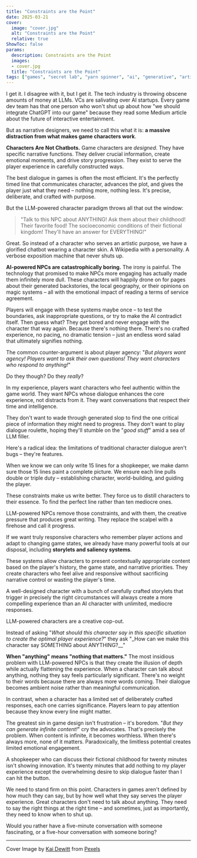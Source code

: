 ```yaml
---
title: "Constraints are the Point"
date: 2025-03-21
cover:
  image: "cover.jpg"
  alt: "Constraints are the Point"
  relative: true
ShowToc: false
params:
  description: Constraints are the Point 
  images:
  - cover.jpg
  title: "Constraints are the Point"
tags: ["games", "secret lab", "yarn spinner", "ai", "generative", "artificial intelligence", "thoughts", "obnoxious thought leadership", "ml", "rant", "here we go again", "here we go yet again"]
---
```


I get it. I disagree with it, but I get it. The tech industry is throwing obscene amounts of money at LLMs. VCs are salivating over AI startups. Every game dev team has that one person who won't shut up about how "we should integrate ChatGPT into our game" because they read some Medium article about the future of interactive entertainment. 

But as narrative designers, we need to call this what it is: **a massive distraction from what makes game characters work**.

**Characters Are Not Chatbots.** Game characters are _designed_. They have specific narrative functions. They deliver crucial information, create emotional moments, and drive story progression. They exist to serve the player experience in carefully constructed ways.

The best dialogue in games is often the most efficient. It's the perfectly timed line that communicates character, advances the plot, and gives the player just what they need – nothing more, nothing less. It's precise, deliberate, and crafted with purpose.

But the LLM-powered character paradigm throws all that out the window:

> "Talk to this NPC about ANYTHING! Ask them about their childhood! Their favorite food! The socioeconomic conditions of their fictional kingdom! They'll have an answer for EVERYTHING!"

Great. So instead of a character who serves an artistic purpose, we have a glorified chatbot wearing a character skin. A Wikipedia with a personality. A verbose exposition machine that never shuts up.

**AI-powered NPCs are catastrophically boring.** The irony is painful. The technology that promised to make NPCs more engaging has actually made them infinitely more dull. These characters will happily drone on for pages about their generated backstories, the local geography, or their opinions on magic systems – all with the emotional impact of reading a terms of service agreement.

Players will engage with these systems maybe once – to test the boundaries, ask inappropriate questions, or try to make the AI contradict itself. Then guess what? They get bored and never engage with the character that way again. Because there's nothing there. There's no crafted experience, no pacing, no dramatic tension – just an endless word salad that ultimately signifies nothing.

The common counter-argument is about player agency: "_But players want agency! Players want to ask their own questions! They want characters who respond to anything!_"

Do they though? Do they *really*?

In my experience, players want characters who feel authentic within the game world. They want NPCs whose dialogue enhances the core experience, not distracts from it. They want conversations that respect their time and intelligence.

They don't want to wade through generated slop to find the one critical piece of information they might need to progress. They don't want to play dialogue roulette, hoping they'll stumble on the "_good stuff_" amid a sea of LLM filler.

Here's a radical idea: the limitations of traditional character dialogue aren't bugs – they're features.

When we know we can only write 15 lines for a shopkeeper, we make damn sure those 15 lines paint a complete picture. We ensure each line pulls double or triple duty – establishing character, world-building, and guiding the player.

These constraints make us write better. They force us to distill characters to their essence. To find the perfect line rather than ten mediocre ones.

LLM-powered NPCs remove those constraints, and with them, the creative pressure that produces great writing. They replace the scalpel with a firehose and call it progress.

If we want truly responsive characters who remember player actions and adapt to changing game states, we already have many powerful tools at our disposal, including **storylets and saliency systems**.

These systems allow characters to present contextually appropriate content based on the player's history, the game state, and narrative priorities. They create characters who feel alive and responsive without sacrificing narrative control or wasting the player's time.

A well-designed character with a bunch of carefully crafted storylets that trigger in precisely the right circumstances will always create a more compelling experience than an AI character with unlimited, mediocre responses.

LLM-powered characters are a creative cop-out. 

Instead of asking "_What should this character say in this specific situation to create the optimal player experience?_" they ask "_How can we make this character say SOMETHING about ANYTHING?__"

**When "anything" means "nothing that matters."** The most insidious problem with LLM-powered NPCs is that they create the illusion of depth while actually flattening the experience. When a character can talk about anything, nothing they say feels particularly significant. There's no weight to their words because there are always more words coming. Their dialogue becomes ambient noise rather than meaningful communication.

In contrast, when a character has a limited set of deliberately crafted responses, each one carries significance. Players learn to pay attention because they know every line might matter.

The greatest sin in game design isn't frustration – it's boredom.  "_But they can generate infinite content!_" cry the advocates. That's precisely the problem. When content is infinite, it becomes worthless. When there's always more, none of it matters. Paradoxically, the limitless potential creates limited emotional engagement.

A shopkeeper who can discuss their fictional childhood for twenty minutes isn't showing innovation. It's twenty minutes that add nothing to my player experience except the overwhelming desire to skip dialogue faster than I can hit the button.

We need to stand firm on this point. Characters in games aren't defined by how much they can say, but by how well what they say serves the player experience. Great characters don't need to talk about anything. They need to say the right things at the right time – and sometimes, just as importantly, they need to know when to shut up.

Would you rather have a five-minute conversation with someone fascinating, or a five-hour conversation with someone boring?

---

Cover Image by <a href="https://www.pexels.com/photo/a-burning-trash-bin-14575781/">Kai Dewitt</a> from <a href="https://pexels.com/">Pexels</a>